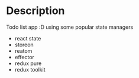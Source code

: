 # Description

Todo list app :D using some popular state managers

* react state
* storeon
* reatom
* effector
* redux pure
* redux toolkit
